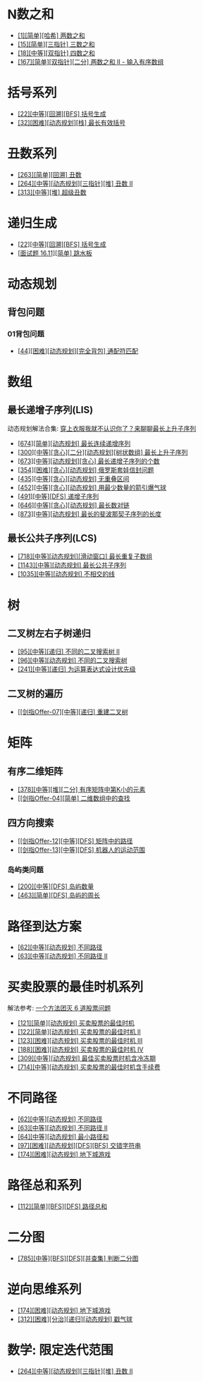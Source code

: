 # N数之和

- [[1][简单][哈希] 两数之和](/Algorithm/数组/1-两数之和.md)
- [[15][简单][三指针] 三数之和](/Algorithm/数组/15-三数之和.md)
- [[18][中等][双指针] 四数之和](/Algorithm/数组/18-四数之和.md)
- [[167][简单][双指针][二分] 两数之和 II - 输入有序数组](/Algorithm/数组/167-两数之和-II-输入有序数组.md)

# 括号系列

- [[22][中等][回溯][BFS] 括号生成](/Algorithm/字符串/22-括号生成.md)
- [[32][困难][动态规划][栈] 最长有效括号](/Algorithm/字符串/32-最长有效括号.md)

# 丑数系列

- [[263][简单][回溯] 丑数](/Algorithm/数学/263-丑数.md)
- [[264][中等][动态规划][三指针][堆] 丑数 II](/Algorithm/数学/264-丑数-II.md)
- [[313][中等][堆] 超级丑数](/Algorithm/数学/313-超级丑数.md)

# 递归生成

- [[22][中等][回溯][BFS] 括号生成](/Algorithm/字符串/22-括号生成.md)
- [[面试题 16.11][简单] 跳水板](/Algorithm/递归/16.11-跳水板.md)

# 动态规划

## 背包问题

### 01背包问题

- [[44][困难][动态规划][完全背包] 通配符匹配](/Algorithm/字符串/44-通配符匹配.md)

# 数组

## 最长递增子序列(LIS)

动态规划解法合集: [穿上衣服我就不认识你了？来聊聊最长上升子序列](https://lucifer.ren/blog/2020/06/20/LIS/)

- [[674][简单][动态规划] 最长连续递增序列](/Algorithm/数组/674-最长连续递增序列.md)
- [[300][中等][贪心][二分][动态规划][树状数组] 最长上升子序列](/Algorithm/数组/300-最长上升子序列.md)
- [[673][中等][动态规划][贪心] 最长递增子序列的个数](/Algorithm/数组/673-最长递增子序列的个数.md)
- [[354][困难][贪心][动态规划] 俄罗斯套娃信封问题](/Algorithm/数组/354-俄罗斯套娃信封问题.md)
- [[435][中等][贪心][动态规划] 无重叠区间](/Algorithm/数组/435-无重叠区间.md)
- [[452][中等][贪心][动态规划] 用最少数量的箭引爆气球](/Algorithm/数组/452-用最少数量的箭引爆气球.md)
- [[491][中等][DFS] 递增子序列](/Algorithm/数组/491-递增子序列.md)
- [[646][中等][贪心][动态规划] 最长数对链](/Algorithm/数组/646-最长数对链.md)
- [[873][中等][动态规划] 最长的斐波那契子序列的长度](/Algorithm/数组/873-最长的斐波那契子序列的长度.md)

## 最长公共子序列(LCS)

- [[718][中等][动态规划][滑动窗口] 最长重复子数组](/Algorithm/数组/718-最长重复子数组.md)
- [[1143][中等][动态规划] 最长公共子序列](/Algorithm/字符串/1143-最长公共子序列.md)
- [[1035][中等][动态规划] 不相交的线](/Algorithm/数组/1035-不相交的线.md)

# 树

## 二叉树左右子树递归

- [[95][中等][递归] 不同的二叉搜索树 II](/Algorithm/树/95-不同的二叉搜索树-II.md)
- [[96][中等][动态规划] 不同的二叉搜索树](/Algorithm/树/96-不同的二叉搜索树.md)
- [[241][中等][递归] 为运算表达式设计优先级](/Algorithm/递归/241-为运算表达式设计优先级.md)

## 二叉树的遍历

- [[[剑指Offer-07][中等][递归] 重建二叉树](/Algorithm/树/剑指Offer-07-重建二叉树.md)

# 矩阵

## 有序二维矩阵

- [[378][中等][堆][二分] 有序矩阵中第K小的元素](/Algorithm/数组/378-有序矩阵中第K小的元素.md)
- [[[剑指Offer-04][简单] 二维数组中的查找](/Algorithm/数组/剑指Offer-04-二维数组中的查找.md)

## 四方向搜索

- [[[剑指Offer-12][中等][DFS] 矩阵中的路径](/Algorithm/DFS/剑指Offer-12-矩阵中的路径.md)
- [[[剑指Offer-13][中等][DFS] 机器人的运动范围](/Algorithm/DFS/剑指Offer-13-机器人的运动范围.md)

### 岛屿类问题

- [[200][中等][DFS] 岛屿数量](/Algorithm/DFS/200-岛屿数量.md)
- [[463][简单][DFS] 岛屿的周长](/Algorithm/DFS/463-岛屿的周长.md)

# 路径到达方案

- [[62][中等][动态规划] 不同路径](/Algorithm/动态规划/62-不同路径.md)
- [[63][中等][动态规划] 不同路径 II](/Algorithm/动态规划/63-不同路径-II.md)

# 买卖股票的最佳时机系列

解法参考: [一个方法团灭 6 道股票问题](https://leetcode-cn.com/problems/best-time-to-buy-and-sell-stock/solution/yi-ge-fang-fa-tuan-mie-6-dao-gu-piao-wen-ti-by-l-3/)

- [[121][简单][动态规划] 买卖股票的最佳时机](/Algorithm/动态规划/121-买卖股票的最佳时机.md)
- [[122][简单][动态规划] 买卖股票的最佳时机 II](/Algorithm/动态规划/122-买卖股票的最佳时机-II.md)
- [[123][困难][动态规划] 买卖股票的最佳时机 III](/Algorithm/动态规划/123-买卖股票的最佳时机-III.md)
- [[188][困难][动态规划] 买卖股票的最佳时机 IV](/Algorithm/动态规划/188-买卖股票的最佳时机-IV.md)
- [[309][中等][动态规划] 最佳买卖股票时机含冷冻期](/Algorithm/动态规划/309-最佳买卖股票时机含冷冻期.md)
- [[714][中等][动态规划] 买卖股票的最佳时机含手续费](/Algorithm/动态规划/714-买卖股票的最佳时机含手续费.md)

# 不同路径

- [[62][中等][动态规划] 不同路径](/Algorithm/动态规划/62-不同路径.md)
- [[63][中等][动态规划] 不同路径 II](/Algorithm/动态规划/63-不同路径-II.md)
- [[64][中等][动态规划] 最小路径和](/Algorithm/动态规划/64-最小路径和.md)
- [[97][困难][动态规划][DFS][BFS] 交错字符串](/Algorithm/字符串/97-交错字符串.md)
- [[174][困难][动态规划] 地下城游戏](/Algorithm/动态规划/174-地下城游戏.md)

# 路径总和系列

- [[112][简单][BFS][DFS] 路径总和](/Algorithm/树/112-路径总和.md)

# 二分图

- [[785][中等][BFS][DFS][并查集] 判断二分图](/Algorithm/图/785-判断二分图.md)

# 逆向思维系列

- [[174][困难][动态规划] 地下城游戏](/Algorithm/动态规划/174-地下城游戏.md)
- [[312][困难][分治][递归][动态规划] 戳气球](/Algorithm/分治/312-戳气球.md)

# 数学: 限定迭代范围

- [[264][中等][动态规划][三指针][堆] 丑数 II](/Algorithm/数学/264-丑数-II.md)
